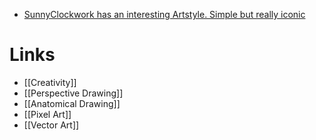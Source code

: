 * [SunnyClockwork has an interesting Artstyle. Simple but really iconic](https://scp-wiki.wikidot.com/sunny-s-black-and-white-art)

# Links
* [[Creativity]]
* [[Perspective Drawing]]
* [[Anatomical Drawing]]
* [[Pixel Art]]
* [[Vector Art]]